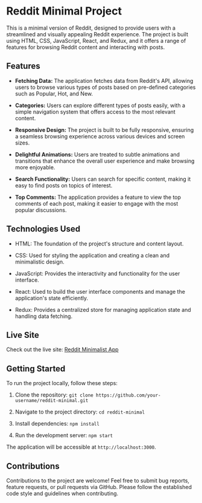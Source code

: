 # Reddit Minimal Project

This is a minimal version of Reddit, designed to provide users with a streamlined and visually appealing Reddit experience. The project is built using HTML, CSS, JavaScript, React, and Redux, and it offers a range of features for browsing Reddit content and interacting with posts.

## Features

- **Fetching Data:** The application fetches data from Reddit's API, allowing users to browse various types of posts based on pre-defined categories such as Popular, Hot, and New.

- **Categories:** Users can explore different types of posts easily, with a simple navigation system that offers access to the most relevant content.

- **Responsive Design:** The project is built to be fully responsive, ensuring a seamless browsing experience across various devices and screen sizes.

- **Delightful Animations:** Users are treated to subtle animations and transitions that enhance the overall user experience and make browsing more enjoyable.

- **Search Functionality:** Users can search for specific content, making it easy to find posts on topics of interest.

- **Top Comments:** The application provides a feature to view the top comments of each post, making it easier to engage with the most popular discussions.


## Technologies Used

- HTML: The foundation of the project's structure and content layout.

- CSS: Used for styling the application and creating a clean and minimalistic design.

- JavaScript: Provides the interactivity and functionality for the user interface.

- React: Used to build the user interface components and manage the application's state efficiently.

- Redux: Provides a centralized store for managing application state and handling data fetching.


## Live Site

Check out the live site: [Reddit Minimalist App](https://reddit-minimalist-app.netlify.app/)

## Getting Started

To run the project locally, follow these steps:

1. Clone the repository: `git clone https://github.com/your-username/reddit-minimal.git`

2. Navigate to the project directory: `cd reddit-minimal`

3. Install dependencies: `npm install`

4. Run the development server: `npm start`

The application will be accessible at `http://localhost:3000`.

## Contributions

Contributions to the project are welcome! Feel free to submit bug reports, feature requests, or pull requests via GitHub. Please follow the established code style and guidelines when contributing.



